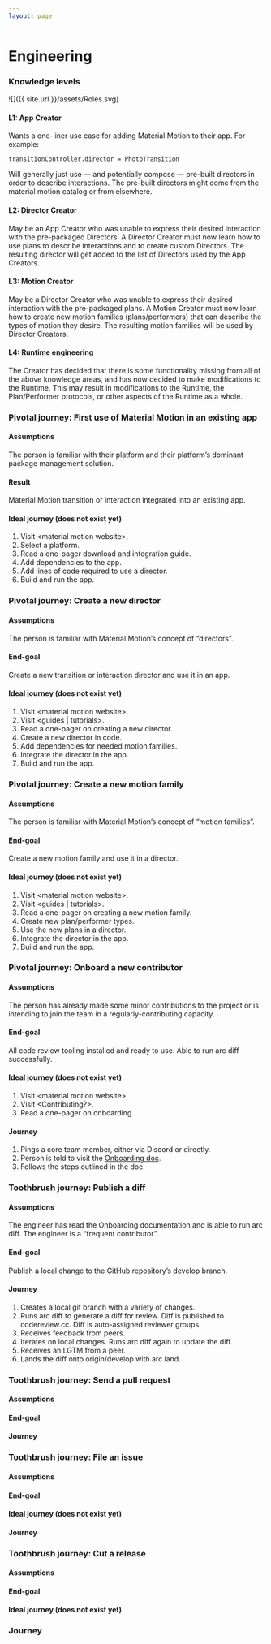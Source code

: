 ```yaml
---
layout: page
---
```


# Engineering

### Knowledge levels

![]({{ site.url }}/assets/Roles.svg)

#### L1: App Creator

Wants a one-liner use case for adding Material Motion to their app. For example:

```
transitionController.director = PhotoTransition
```

Will generally just use — and potentially compose — pre-built directors in order to describe interactions. The pre-built directors might come from the material motion catalog or from elsewhere.

#### L2: Director Creator

May be an App Creator who was unable to express their desired interaction with the pre-packaged Directors. A Director Creator must now learn how to use plans to describe interactions and to create custom Directors. The resulting director will get added to the list of Directors used by the App Creators.

#### L3: Motion Creator

May be a Director Creator who was unable to express their desired interaction with the pre-packaged plans. A Motion Creator must now learn how to create new motion families \(plans\/performers\) that can describe the types of motion they desire. The resulting motion families will be used by Director Creators.

#### L4: Runtime engineering

The Creator has decided that there is some functionality missing from all of the above knowledge areas, and has now decided to make modifications to the Runtime. This may result in modifications to the Runtime, the Plan\/Performer protocols, or other aspects of the Runtime as a whole.

### Pivotal journey: First use of Material Motion in an existing app

#### Assumptions

The person is familiar with their platform and their platform’s dominant package management solution.

#### Result

Material Motion transition or interaction integrated into an existing app.

#### Ideal journey \(does not exist yet\)

1. Visit &lt;material motion website&gt;. 
2. Select a platform. 
3. Read a one-pager download and integration guide. 
4. Add dependencies to the app. 
5. Add lines of code required to use a director. 
6. Build and run the app. 

### Pivotal journey: Create a new director

#### Assumptions

The person is familiar with Material Motion’s concept of “directors”.

#### End-goal

Create a new transition or interaction director and use it in an app.

#### Ideal journey \(does not exist yet\)

1. Visit &lt;material motion website&gt;. 
2. Visit &lt;guides \| tutorials&gt;. 
3. Read a one-pager on creating a new director. 
4. Create a new director in code. 
5. Add dependencies for needed motion families. 
6. Integrate the director in the app. 
7. Build and run the app. 

### Pivotal journey: Create a new motion family

#### Assumptions

The person is familiar with Material Motion’s concept of “motion families”.

#### End-goal

Create a new motion family and use it in a director.

#### Ideal journey \(does not exist yet\)

1. Visit &lt;material motion website&gt;. 
2. Visit &lt;guides \| tutorials&gt;. 
3. Read a one-pager on creating a new motion family. 
4. Create new plan\/performer types. 
5. Use the new plans in a director. 
6. Integrate the director in the app. 
7. Build and run the app. 

### Pivotal journey: Onboard a new contributor

#### Assumptions

The person has already made some minor contributions to the project or is intending to join the team in a regularly-contributing capacity.

#### End-goal

All code review tooling installed and ready to use. Able to run arc diff successfully.

#### Ideal journey \(does not exist yet\)

1. Visit &lt;material motion website&gt;. 
2. Visit &lt;Contributing?&gt;. 
3. Read a one-pager on onboarding. 

#### Journey

1. Pings a core team member, either via Discord or directly. 
2. Person is told to visit the [Onboarding doc](https://material-motion.github.io/material-motion/team/essentials/frequent_contributors/onboarding). 
3. Follows the steps outlined in the doc. 

### Toothbrush journey: Publish a diff

#### Assumptions

The engineer has read the Onboarding documentation and is able to run arc diff. The engineer is a “frequent contributor”.

#### End-goal

Publish a local change to the GitHub repository’s develop branch.

#### Journey

1. Creates a local git branch with a variety of changes. 
2. Runs arc diff to generate a diff for review. Diff is published to codereview.cc. Diff is auto-assigned reviewer groups. 
3. Receives feedback from peers. 
4. Iterates on local changes. Runs arc diff again to update the diff. 
5. Receives an LGTM from a peer. 
6. Lands the diff onto origin\/develop with arc land. 

### Toothbrush journey: Send a pull request

#### Assumptions

#### End-goal

#### Journey

### Toothbrush journey: File an issue

#### Assumptions

#### End-goal

#### Ideal journey \(does not exist yet\)

#### Journey

### Toothbrush journey: Cut a release

#### Assumptions

#### End-goal

#### Ideal journey \(does not exist yet\)

### Journey

